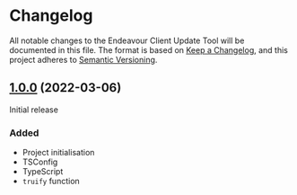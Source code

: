 # Changelog
All notable changes to the Endeavour Client Update Tool will be documented in this file. The format is based on [Keep a Changelog],
and this project adheres to [Semantic Versioning].

[Keep a Changelog]: https://keepachangelog.com/en/1.0.0/
[Semantic Versioning]: https://semver.org/spec/v2.0.0.html

## [1.0.0] (2022-03-06)
Initial release

### Added

- Project initialisation
- TSConfig
- TypeScript
- `truify` function

[1.0.0]: https://github.com/Miljoen/truify/releases/tag/1.0.0